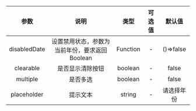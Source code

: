 |参数|说明|类型|可选值|默认值|
|:---:|:---:|:---:|:---:|:---:|
|disabledDate|设置禁用状态，参数为当前年份，要求返回 Boolean|Function|-|()=>false|
|clearable|是否显示清除按钮|boolean|-|false|
|multiple|是否多选|boolean|-|false|
|placeholder|提示文本|string|-|请选择年份|
